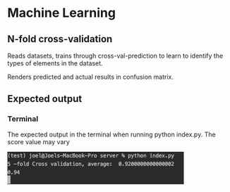 # Machine Learning
## N-fold cross-validation

Reads datasets, trains through cross-val-prediction to learn to identify the types of elements in the dataset.

Renders predicted and actual results in confusion matrix.

## Expected output
### Terminal
The expected output in the terminal when running python index.py.
The score value may vary

![Expected terminal output](/server/images/terminal.png)
